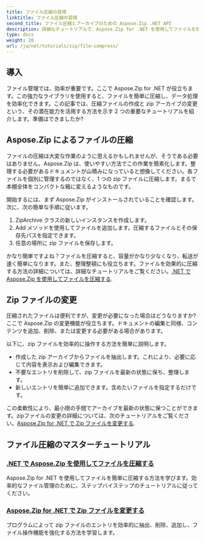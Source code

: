 ```yaml
---
title: ファイル圧縮の習得
linktitle: ファイル圧縮の習得
second_title: ファイル圧縮とアーカイブのための Aspose.Zip .NET API
description: 詳細なチュートリアルで、Aspose.Zip for .NET を使用してファイルを効率的に圧縮する方法を学びます。この包括的なガイドに従って、.NET アプリケーションでファイル圧縮をシームレスに実装します。
type: docs
weight: 20
url: /ja/net/tutorials/zip/file-compress/
---
```

## 導入

ファイル管理では、効率が重要です。ここで Aspose.Zip for .NET が役立ちます。この強力なライブラリを使用すると、ファイルを簡単に圧縮し、データ処理を効率化できます。この記事では、圧縮ファイルの作成と zip アーカイブの変更という、その潜在能力を活用する方法を示す 2 つの重要なチュートリアルを紹介します。準備はできましたか?

## Aspose.Zip によるファイルの圧縮

ファイルの圧縮は大変な作業のように思えるかもしれませんが、そうである必要はありません。Aspose.Zip は、使いやすい方法でこの作業を簡素化します。整理する必要があるドキュメントが山積みになっていると想像してください。各ファイルを個別に管理するのではなく、1 つの zip ファイルに圧縮します。まるで本棚全体をコンパクトな箱に変えるようなものです。 

開始するには、まず Aspose.Zip がインストールされていることを確認します。次に、次の簡単な手順に従います。

1. ZipArchive クラスの新しいインスタンスを作成します。
2. Add メソッドを使用してファイルを追加します。圧縮するファイルとその保存先パスを指定できます。
3. 任意の場所に zip ファイルを保存します。

かなり簡単ですよね？ファイルを圧縮すると、容量がかなり少なくなり、転送が速く簡単になります。また、整理整頓にも役立ちます。ファイルを効果的に圧縮する方法の詳細については、詳細なチュートリアルをご覧ください。[.NET で Aspose.Zip を使用してファイルを圧縮する](./compression-file/).

## Zip ファイルの変更

圧縮されたファイルは便利ですが、変更が必要になった場合はどうなりますか? ここで Aspose.Zip の変更機能が役立ちます。ドキュメントの編集と同様、コンテンツを追加、削除、または変更する必要がある場合があります。

以下に、zip ファイルを効率的に操作する方法を簡単に説明します。

- 作成した zip アーカイブからファイルを抽出します。これにより、必要に応じて内容を表示および編集できます。
- 不要なエントリを削除して、zip ファイルを最新の状態に保ち、整理します。
- 新しいエントリを簡単に追加できます。含めたいファイルを指定するだけです。

この柔軟性により、最小限の手間でアーカイブを最新の状態に保つことができます。zipファイルの変更の詳細については、次のチュートリアルをご覧ください。[Aspose.Zip for .NET で Zip ファイルを変更する](./modify-zip-files/).

## ファイル圧縮のマスターチュートリアル
### [.NET で Aspose.Zip を使用してファイルを圧縮する](./compression-file/)
Aspose.Zip for .NET を使用してファイルを簡単に圧縮する方法を学びます。効率的なファイル管理のために、ステップバイステップのチュートリアルに従ってください。
### [Aspose.Zip for .NET で Zip ファイルを変更する](./modify-zip-files/)
プログラムによって zip ファイルのエントリを効率的に抽出、削除、追加し、ファイル操作機能を強化する方法を学習します。